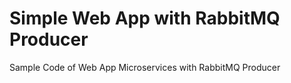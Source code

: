 # Simple Web App with RabbitMQ Producer

Sample Code of Web App Microservices with RabbitMQ Producer
